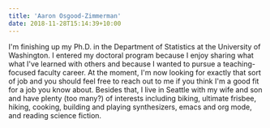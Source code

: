 ```yaml
---
title: 'Aaron Osgood-Zimmerman'
date: 2018-11-28T15:14:39+10:00
---
```


I'm finishing up my Ph.D. in the Department of Statistics at the
  University of Washington. I entered my doctoral program because I
  enjoy sharing what what I've learned with others and because I
  wanted to pursue a teaching-focused faculty career. At the moment,
  I'm now looking for exactly that sort of job and you should feel
  free to reach out to me if you think I'm a good fit for a job you
  know about. Besides that, I live in Seattle with my wife and son and
  have plenty (too many?) of interests including biking, ultimate
  frisbee, hiking, cooking, building and playing synthesizers, emacs
  and org mode, and reading science fiction.